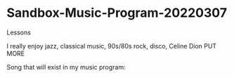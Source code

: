 # Sandbox-Music-Program-20220307
Lessons

I really enjoy jazz, classical music, 90s/80s rock, disco, Celine Dion PUT MORE

Song that will exist in my music program:
